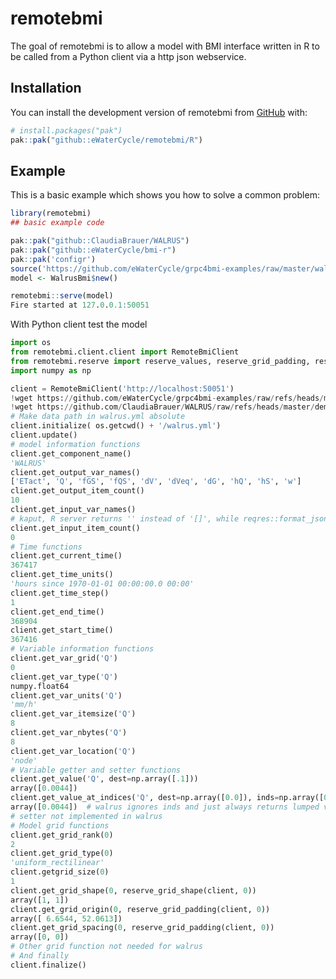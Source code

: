 
# remotebmi

<!-- badges: start -->
<!-- badges: end -->

The goal of remotebmi is to allow a model with BMI interface written in R to be called from a Python client via a http json webservice.

## Installation

You can install the development version of remotebmi from [GitHub](https://github.com/) with:

``` r
# install.packages("pak")
pak::pak("github::eWaterCycle/remotebmi/R")
```

## Example

This is a basic example which shows you how to solve a common problem:

``` r
library(remotebmi)
## basic example code

pak::pak("github::ClaudiaBrauer/WALRUS")
pak::pak("github::eWaterCycle/bmi-r")
pak::pak('configr')
source('https://github.com/eWaterCycle/grpc4bmi-examples/raw/master/walrus/walrus-bmi.r')
model <- WalrusBmi$new()

remotebmi::serve(model)
Fire started at 127.0.0.1:50051
```

With Python client test the model

```python
import os
from remotebmi.client.client import RemoteBmiClient
from remotebmi.reserve import reserve_values, reserve_grid_padding, reserve_grid_shape
import numpy as np

client = RemoteBmiClient('http://localhost:50051')
!wget https://github.com/eWaterCycle/grpc4bmi-examples/raw/refs/heads/master/walrus/walrus.yml
!wget https://github.com/ClaudiaBrauer/WALRUS/raw/refs/heads/master/demo/data/PEQ_Hupsel.dat
# Make data path in walrus.yml absolute
client.initialize( os.getcwd() + '/walrus.yml')
client.update()
# model information functions
client.get_component_name()
'WALRUS'
client.get_output_var_names()
['ETact', 'Q', 'fGS', 'fQS', 'dV', 'dVeq', 'dG', 'hQ', 'hS', 'w']
client.get_output_item_count()
10
client.get_input_var_names()
# kaput, R server returns '' instead of '[]', while reqres::format_json()(list()) does return '[]'
client.get_input_item_count()
0
# Time functions
client.get_current_time()
367417
client.get_time_units()
'hours since 1970-01-01 00:00:00.0 00:00'
client.get_time_step()
1
client.get_end_time()
368904
client.get_start_time()
367416
# Variable information functions
client.get_var_grid('Q')
0
client.get_var_type('Q')
numpy.float64
client.get_var_units('Q')
'mm/h'
client.get_var_itemsize('Q')
8
client.get_var_nbytes('Q')
8
client.get_var_location('Q')
'node'
# Variable getter and setter functions
client.get_value('Q', dest=np.array([.1]))
array([0.0044])
client.get_value_at_indices('Q', dest=np.array([0.0]), inds=np.array([0]))
array([0.0044])  # walrus ignores inds and just always returns lumped value
# setter not implemented in walrus
# Model grid functions
client.get_grid_rank(0)
2
client.get_grid_type(0)
'uniform_rectilinear'
client.getgrid_size(0)
1
client.get_grid_shape(0, reserve_grid_shape(client, 0))
array([1, 1])
client.get_grid_origin(0, reserve_grid_padding(client, 0))
array([ 6.6544, 52.0613])
client.get_grid_spacing(0, reserve_grid_padding(client, 0))
array([0, 0])
# Other grid function not needed for walrus
# And finally
client.finalize()
```
